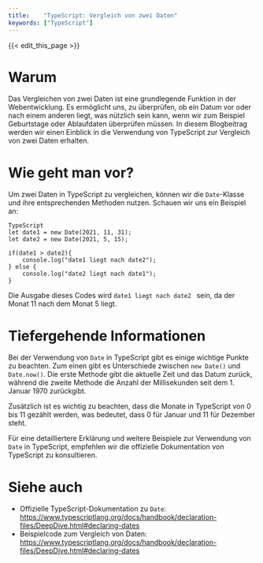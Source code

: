 ```yaml
---
title:    "TypeScript: Vergleich von zwei Daten"
keywords: ["TypeScript"]
---
```


{{< edit_this_page >}}

# Warum 
Das Vergleichen von zwei Daten ist eine grundlegende Funktion in der Webentwicklung. Es ermöglicht uns, zu überprüfen, ob ein Datum vor oder nach einem anderen liegt, was nützlich sein kann, wenn wir zum Beispiel Geburtstage oder Ablaufdaten überprüfen müssen. In diesem Blogbeitrag werden wir einen Einblick in die Verwendung von TypeScript zur Vergleich von zwei Daten erhalten.

# Wie geht man vor?
Um zwei Daten in TypeScript zu vergleichen, können wir die `Date`-Klasse und ihre entsprechenden Methoden nutzen. Schauen wir uns ein Beispiel an:
```
TypeScript
let date1 = new Date(2021, 11, 31);
let date2 = new Date(2021, 5, 15);

if(date1 > date2){
    console.log("date1 liegt nach date2");
} else {
    console.log("date2 liegt nach date1");
}
```
Die Ausgabe dieses Codes wird `date1 liegt nach date2 ` sein, da der Monat 11 nach dem Monat 5 liegt.

# Tiefergehende Informationen
Bei der Verwendung von `Date` in TypeScript gibt es einige wichtige Punkte zu beachten. Zum einen gibt es Unterschiede zwischen `new Date()` und `Date.now()`. Die erste Methode gibt die aktuelle Zeit und das Datum zurück, während die zweite Methode die Anzahl der Millisekunden seit dem 1. Januar 1970 zurückgibt.

Zusätzlich ist es wichtig zu beachten, dass die Monate in TypeScript von 0 bis 11 gezählt werden, was bedeutet, dass 0 für Januar und 11 für Dezember steht.

Für eine detailliertere Erklärung und weitere Beispiele zur Verwendung von `Date` in TypeScript, empfehlen wir die offizielle Dokumentation von TypeScript zu konsultieren.

# Siehe auch
- Offizielle TypeScript-Dokumentation zu `Date`: https://www.typescriptlang.org/docs/handbook/declaration-files/DeepDive.html#declaring-dates
- Beispielcode zum Vergleich von Daten: https://www.typescriptlang.org/docs/handbook/declaration-files/DeepDive.html#declaring-dates